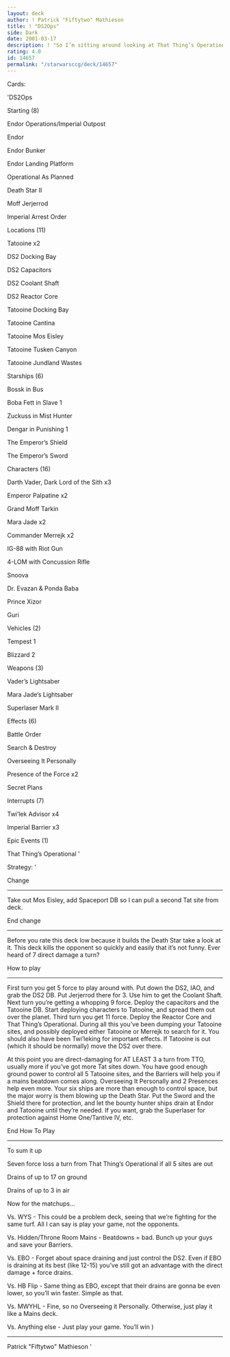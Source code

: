 ```yaml
---
layout: deck
author: ! Patrick "Fiftytwo" Mathieson
title: ! "DS2Ops"
side: Dark
date: 2001-03-17
description: ! "So I’m sitting around looking at That Thing’s Operational and started thinking how can I utilize this to its fullest?... and you get this, the deck to end all decks."
rating: 4.0
id: 14657
permalink: "/starwarsccg/deck/14657"
---
```

Cards: 

'DS2Ops


Starting (8)

Endor Operations/Imperial Outpost

Endor

Endor Bunker

Endor Landing Platform

Operational As Planned

Death Star II

Moff Jerjerrod

Imperial Arrest Order


Locations (11)

Tatooine x2

DS2 Docking Bay

DS2 Capacitors

DS2 Coolant Shaft

DS2 Reactor Core

Tatooine Docking Bay

Tatooine Cantina

Tatooine Mos Eisley

Tatooine Tusken Canyon

Tatooine Jundland Wastes


Starships (6)

Bossk in Bus

Boba Fett in Slave 1

Zuckuss in Mist Hunter

Dengar in Punishing 1

The Emperor’s Shield

The Emperor’s Sword


Characters (16)

Darth Vader, Dark Lord of the Sith x3

Emperor Palpatine x2

Grand Moff Tarkin

Mara Jade x2

Commander Merrejk x2

IG-88 with Riot Gun

4-LOM with Concussion Rifle

Snoova

Dr. Evazan & Ponda Baba

Prince Xizor

Guri


Vehicles (2)

Tempest 1

Blizzard 2


Weapons (3)

Vader’s Lightsaber

Mara Jade’s Lightsaber

Superlaser Mark II


Effects (6)

Battle Order

Search & Destroy

Overseeing It Personally

Presence of the Force x2

Secret Plans


Interrupts (7)

Twi’lek Advisor x4

Imperial Barrier x3


Epic Events (1)

That Thing’s Operational '

Strategy: '

Change

---

Take out Mos Eisley, add Spaceport DB so I can pull a second Tat site from deck.


End change

---


Before you rate this deck low because it builds the Death Star take a look at it. This deck kills the opponent so quickly and easily that it’s not funny. Ever heard of 7 direct damage a turn?


How to play

---

First turn you get 5 force to play around with. Put down the DS2, IAO, and grab the DS2 DB. Put Jerjerrod there for 3. Use him to get the Coolant Shaft. Next turn you’re getting a whopping 9 force. Deploy the capacitors and the Tatooine DB. Start deploying characters to Tatooine, and spread them out over the planet. Third turn you get 11 force. Deploy the Reactor Core and That Thing’s Operational. During all this you’ve been dumping your Tatooine sites, and possibly deployed either Tatooine or Merrejk to search for it. You should also have been Twi’leking for important effects. If Tatooine is out (which it should be normally) move the DS2 over there.


At this point you are direct-damaging for AT LEAST 3 a turn from TTO, usually more if you’ve got more Tat sites down. You have good enough ground power to control all 5 Tatooine sites, and the Barriers will help you if a mains beatdown comes along. Overseeing It Personally and 2 Presences help even more. Your six ships are more than enough to control space, but the major worry is them blowing up the Death Star. Put the Sword and the Shield there for protection, and let the bounty hunter ships drain at Endor and Tatooine until they’re needed. If you want, grab the Superlaser for protection against Home One/Tantive IV, etc.


End How To Play

---


To sum it up

Seven force loss a turn from That Thing’s Operational if all 5 sites are out

Drains of up to 17 on ground

Drains of up to 3 in air


Now for the matchups...


Vs. WYS - This could be a problem deck, seeing that we’re fighting for the same turf. All I can say is play your game, not the opponents.


Vs. Hidden/Throne Room Mains - Beatdowns = bad. Bunch up your guys and save your Barriers.


Vs. EBO - Forget about space draining and just control the DS2. Even if EBO is draining at its best (like 12-15) you’ve still got an advantage with the direct damage + force drains.


Vs. HB Flip - Same thing as EBO, except that their drains are gonna be even lower, so you’ll win faster. Simple as that.


Vs. MWYHL - Fine, so no Overseeing it Personally. Otherwise, just play it like a Mains deck.


Vs. Anything else - Just play your game. You’ll win )


---


Patrick "Fiftytwo" Mathieson '
